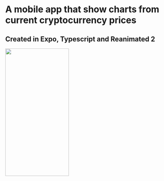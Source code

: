 # A mobile app that show charts from current cryptocurrency prices

## Created in Expo, Typescript and Reanimated 2

<img src="https://github.com/romulloqueiroz/portfolio_mobile-crypto_chart/blob/main/charts.gif" width="200" height="400" />
